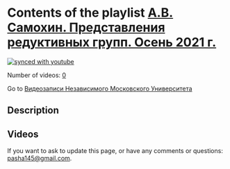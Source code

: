 # Contents of the playlist [А.В. Самохин. Представления редуктивных групп. Осень 2021 г.](https://www.youtube.com/playlist?list=PLp9ABVh6_x4EHRhoW33nkPYjbLmsQ5wRf)

[![synced with youtube](https://img.shields.io/github/last-commit/mathphysschool/mathphysschool.github.io/autoupdate1?label=synced%20with%20youtube)](#)

Number of videos: [0](#videos)

Go to [Видеозаписи Независимого Московского Университета](../README.md)

## Description



## Videos



 If you want to ask to update this page, or have any comments or questions: <pasha145@gmail.com>.